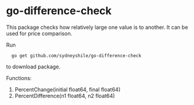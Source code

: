 # go-difference-check

This package checks how relatively large one value is to another. 
It can be used for price comparison.

Run 
```
  go get github.com/sydneyshile/go-difference-check
```
to download package. 

Functions:

1. PercentChange(initial float64, final float64)
2. PercentDifference(n1 float64, n2 float64)